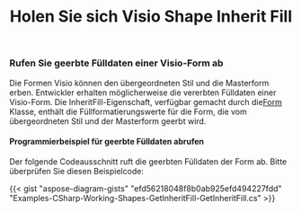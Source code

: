 ﻿---
title: Holen Sie sich Visio Shape Inherit Fill
type: docs
weight: 100
url: /de/net/get-visio-shape-inherit-fill/
description: In diesem Abschnitt wird erläutert, wie Sie den Füllstil der visio-Form erhalten, der vom übergeordneten Stil geerbt und mit Aspose.Diagram gemastert wird.
---
### **Rufen Sie geerbte Fülldaten einer Visio-Form ab**
Die Formen Visio können den übergeordneten Stil und die Masterform erben. Entwickler erhalten möglicherweise die vererbten Fülldaten einer Visio-Form. Die InheritFill-Eigenschaft, verfügbar gemacht durch die[Form](http://www.aspose.com/api/net/diagram/aspose.diagram/shape) Klasse, enthält die Füllformatierungswerte für die Form, die vom übergeordneten Stil und der Masterform geerbt wird.
#### **Programmierbeispiel für geerbte Fülldaten abrufen**
Der folgende Codeausschnitt ruft die geerbten Fülldaten der Form ab. Bitte überprüfen Sie diesen Beispielcode:

{{< gist "aspose-diagram-gists" "efd56218048f8b0ab925efd494227fdd" "Examples-CSharp-Working-Shapes-GetInheritFill-GetInheritFill.cs" >}}

